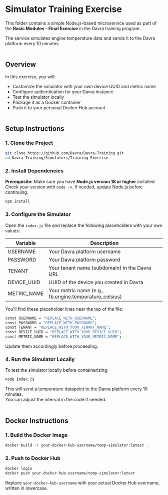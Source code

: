 # Simulator Training Exercise

This folder contains a simple Node.js-based microservice used as part of the **Basic Modules – Final Exercise** in the Davra training program.

The service simulates engine temperature data and sends it to the Davra platform every 10 minutes.
<br><br>

## Overview

In this exercise, you will:

- Customize the simulator with your own device UUID and metric name  
- Configure authentication for your Davra instance  
- Test the simulator locally  
- Package it as a Docker container  
- Push it to your personal Docker Hub account
<br><br>

## Setup Instructions

### 1. Clone the Project

```bash
git clone https://github.com/Davra/Davra-Training.git
cd Davra-Training/Simulators/Training Exercise
```

### 2. Install Dependencies

**Prerequisite:** Make sure you have **Node.js version 18 or higher** installed.  
Check your version with `node -v`. If needed, update Node.js before continuing.

```bash
npm install
```

### 3. Configure the Simulator

Open the `index.js` file and replace the following placeholders with your own values:

| Variable       | Description                                                    |
|----------------|----------------------------------------------------------------|
| USERNAME       | Your Davra platform username                        |
| PASSWORD       | Your Davra platform password                        |
| TENANT         | Your tenant name (subdomain) in the Davra URL                        |
| DEVICE_UUID    | UUID of the device you created in Davra                        |
| METRIC_NAME    | Your metric name (e.g., fb.engine.temperature_celsius)         |

You'll find these placeholder lines near the top of the file:

```bash
const USERNAME = "REPLACE_WITH_USERNAME";
const PASSWORD = "REPLACE_WITH_PASSWORD";
const TENANT = "REPLACE_WITH_YOUR_TENANT_NAME"; 
const DEVICE_UUID = "REPLACE_WITH_YOUR_DEVICE_UUID";
const METRIC_NAME = "REPLACE_WITH_YOUR_METRIC_NAME";
```

Update them accordingly before proceeding.

### 4. Run the Simulator Locally

To test the simulator locally before containerizing:

```bash
node index.js
```

This will send a temperature datapoint to the Davra platform every 10 minutes.  
You can adjust the interval in the code if needed.
<br><br>

## Docker Instructions

### 1. Build the Docker Image

```bash
docker build -t your-docker-hub-username/temp-simulator:latest .
```

### 2. Push to Docker Hub

```bash
docker login
docker push your-docker-hub-username/temp-simulator:latest
```

Replace `your-docker-hub-username` with your actual Docker Hub username, written in lowercase.